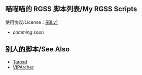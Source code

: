 ## 喵喵喵的 RGSS 脚本列表/My RGSS Scripts

使用协议/License：[RBLv1](https://github.com/hyrious/RBLv1)

- _comming soon_

## 别人的脚本/See Also

- [Taroxd](https://taroxd.github.io/rgss/)
- [VIPArcher](https://github.com/VIPArcher/RGSS3)
